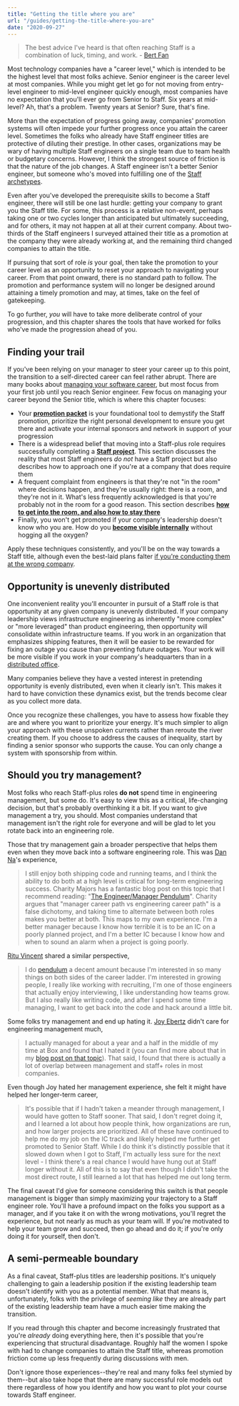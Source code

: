 ```yaml
---
title: "Getting the title where you are"
url: "/guides/getting-the-title-where-you-are"
date: "2020-09-27"
---
```



> The best advice I've heard is that often reaching Staff is a combination of luck, timing, and work.
> \- [Bert Fan](/stories/bert-fan)

Most technology companies have a "career level," which is intended to be the highest level that most folks achieve. Senior engineer is the career level at most companies. While you might get let go for not moving from entry-level engineer to mid-level engineer quickly enough,
most companies have no expectation that you'll ever go from Senior to Staff.
Six years at mid-level? Ah, that's a problem.
Twenty years at Senior? Sure, that's fine.

More than the expectation of progress going away, companies' promotion systems
will often impede your further progress once you attain the career level. 
Sometimes the folks who already have Staff engineer titles are protective
of diluting their prestige.
In other cases, organizations may be wary of having multiple Staff engineers on a single team
due to team health or budgetary concerns.
However, I think the strongest source of friction is that
the nature of the job changes. A Staff engineer isn't a better Senior engineer,
but someone who's moved into fulfilling one of the [Staff archetypes](https://staffeng.com/guides/staff-archetypes).

Even after you've developed the prerequisite skills to become a Staff engineer, there will still be one last hurdle: getting your company to grant you the Staff title. For some, this process is a relative non-event, perhaps taking one or two cycles longer than anticipated but ultimately succeeding, and for others, it may not happen at all at their current company. About two-thirds of the Staff engineers I surveyed attained their title as a promotion at the company they were already working at, and the remaining third changed companies to attain the title.

If pursuing that sort of role _is_ your goal, then take the promotion to your career level as an opportunity to reset your approach to navigating your career. From that point onward, there is no standard path to follow. The promotion and performance system will no longer be designed around attaining a timely promotion and may, at times, take on the feel of gatekeeping.

To go further, _you_ will have to take more deliberate control of your progression, and this chapter shares the tools that have worked for folks who've made the progression ahead of you.

## Finding your trail

If you've been relying on your manager to steer your career up to this point, the transition to a self-directed career can feel rather abrupt.
There are many books about [managing your software career](https://www.learninpublic.org/),
but most focus from your first job until you reach Senior engineer.
Few focus on managing your career beyond the Senior title,
which is where this chapter focuses:


*   Your **[promotion packet](https://staffeng.com/guides/promo-packets)** is your foundational tool to demystify the Staff promotion, prioritize the right personal development to ensure you get there and activate your internal sponsors and network in support of your progression
*   There is a widespread belief that moving into a Staff-plus role requires successfully completing a **[Staff project](https://staffeng.com/guides/staff-projects)**. This section discusses the reality that most Staff engineers _do not_ have a Staff project but also describes how to approach one if you're at a company that does require them
*   A frequent complaint from engineers is that they're not "in the room" where decisions happen, and they're usually right: there is a room, and they're not in it. What's less frequently acknowledged is that you're probably not in the room for a good reason. This section describes **[how to get into the room, and also how to stay there](https://staffeng.com/guides/getting-in-the-room)**
*   Finally, you won't get promoted if your company's leadership doesn't know who you are. How do you **[become visible internally](https://staffeng.com/guides/being-visible)** without hogging all the oxygen?

Apply these techniques consistently, and you'll be on the way towards a Staff title, although even the best-laid plans falter [if you're conducting them at the wrong company](https://staffeng.com/guides/deciding-to-switch).

## Opportunity is unevenly distributed

One inconvenient reality you'll encounter in pursuit of a Staff role is that
opportunity at any given company is unevenly distributed.
If your company leadership views infrastructure engineering as inherently
"more complex" or "more leveraged" than product engineering, then
opportunity will consolidate within infrastructure teams.
If you work in an organization that emphasizes shipping features,
then it will be easier to be rewarded for fixing an outage you cause
than preventing future outages.
Your work will be more visible if you work in your company's headquarters than in a [distributed office](https://lethain.com/how-to-start-distributed-engineering-office/).

Many companies believe they have a vested interest in pretending opportunity is evenly distributed, even when it clearly isn't.
This makes it hard to have conviction these dynamics exist,
but the trends become clear as you collect more data.

Once you recognize these challenges, you have to assess how fixable they are and where you want to prioritize your energy.
It's much simpler to align your approach with these unspoken currents rather than reroute the river creating them.
If you choose to address the causes of inequality,
start by finding a senior sponsor who supports the cause.
You can only change a system with sponsorship from within.


## Should you try management?

Most folks who reach Staff-plus roles **do not** spend time in engineering management, but some do.
It's easy to view this as a critical, life-changing decision, but that's probably overthinking it a bit.
If you want to give management a try, you should.
Most companies understand that management isn't the right role for everyone and will be glad to let
you rotate back into an engineering role.

Those that try management gain a broader perspective that helps them even when they
move back into a software engineering role.
This was [Dan Na](https://staffeng.com/stories/dan-na)'s experience,

> I still enjoy both shipping code and running teams, and I think the ability to do both at a high level is critical for long-term engineering success. Charity Majors has a fantastic blog post on this topic that I recommend reading: "[The Engineer/Manager Pendulum](https://charity.wtf/2017/05/11/the-engineer-manager-pendulum/)".
> Charity argues that "manager career path vs engineering career path" is a false dichotomy, and taking time to alternate between both roles makes you better at both. This maps to my own experience. I'm a better manager because I know how terrible it is to be an IC on a poorly planned project, and I'm a better IC because I know how and when to sound an alarm when a project is going poorly.

[Ritu Vincent](https://staffeng.com/stories/ritu-vincent) shared a similar perspective,

> I do [pendulum](https://charity.wtf/2017/05/11/the-engineer-manager-pendulum/) a decent amount because I'm interested in so many things on both sides of the career ladder. I'm interested in growing people, I really like working with recruiting, I'm one of those engineers that actually enjoy interviewing, I like understanding how teams grow. But I also really like writing code, and after I spend some time managing, I want to get back into the code and hack around a little bit.

Some folks try management and end up hating it.
[Joy Ebertz](https://staffeng.com/stories/joy-ebertz) didn't care for engineering management much,

> I actually managed for about a year and a half in the middle of my time at Box and found that I hated it (you can find more about that in my [blog post on that topic](https://code.likeagirl.io/why-i-left-management-the-engineering-technical-track-vs-management-track-abef5b1d914d)). That said, I found that there is actually a lot of overlap between management and staff+ roles in most companies.

Even though Joy hated her management experience, she felt it might have helped her longer-term career,

> It's possible that if I hadn't taken a meander through management, I would have gotten to Staff sooner. That said, I don't regret doing it, and I learned a lot about how people think, how organizations are run, and how larger projects are prioritized. All of these have continued to help me do my job on the IC track and likely helped me further get promoted to Senior Staff. While I do think it's distinctly possible that it slowed down when I got to Staff, I'm actually less sure for the next level - I think there's a real chance I would have hung out at Staff longer without it. All of this is to say that even though I didn't take the most direct route, I still learned a lot that has helped me out long term.

The final caveat I'd give for someone considering this switch is that
people management is bigger than simply maximizing your trajectory to a Staff engineer role. You'll have a profound impact on the folks you support as a manager, and if you take it on with the wrong motivations, you'll regret the experience, but not nearly as much as your team will. If you're motivated to help your team grow and succeed, then go ahead and do it; if you're only doing it for yourself, then don't.

## A semi-permeable boundary

As a final caveat, Staff-plus titles are leadership positions. It's uniquely challenging to gain a leadership position if the existing leadership team doesn't identify with you as a potential member. What that means is, unfortunately, folks with the privilege of _seeming_ _like_ they are already part of the existing leadership team have a much easier time making the transition.

If you read through this chapter and become increasingly frustrated that you're _already_ doing everything here, then it's possible that you're experiencing that structural disadvantage. Roughly half the women I spoke with had to change companies to attain the Staff title, whereas promotion friction come up less frequently during discussions with men.

Don't ignore those experiences--they're real and many folks feel stymied by them--but also take hope that there are many successful role models out there regardless of how you identify and how you want to plot your course towards Staff engineer.
